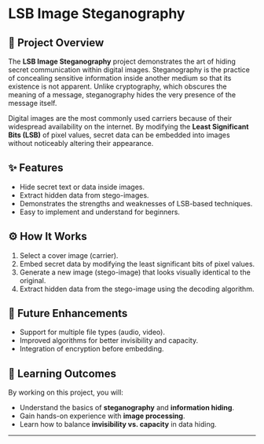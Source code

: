 # LSB Image Steganography

## 📌 Project Overview
The **LSB Image Steganography** project demonstrates the art of hiding secret communication within digital images. Steganography is the practice of concealing sensitive information inside another medium so that its existence is not apparent. Unlike cryptography, which obscures the meaning of a message, steganography hides the very presence of the message itself.

Digital images are the most commonly used carriers because of their widespread availability on the internet. By modifying the **Least Significant Bits (LSB)** of pixel values, secret data can be embedded into images without noticeably altering their appearance.

## ✨ Features
- Hide secret text or data inside images.  
- Extract hidden data from stego-images.  
- Demonstrates the strengths and weaknesses of LSB-based techniques.  
- Easy to implement and understand for beginners.  

## ⚙️ How It Works
1. Select a cover image (carrier).  
2. Embed secret data by modifying the least significant bits of pixel values.  
3. Generate a new image (stego-image) that looks visually identical to the original.  
4. Extract hidden data from the stego-image using the decoding algorithm.  

## 🚀 Future Enhancements
- Support for multiple file types (audio, video).  
- Improved algorithms for better invisibility and capacity.  
- Integration of encryption before embedding.  

## 📖 Learning Outcomes
By working on this project, you will:
- Understand the basics of **steganography** and **information hiding**.  
- Gain hands-on experience with **image processing**.  
- Learn how to balance **invisibility vs. capacity** in data hiding.  

---
